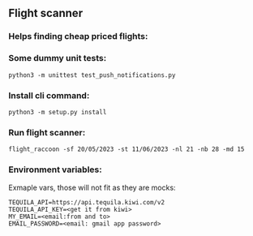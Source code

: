 ## Flight scanner 

### Helps finding cheap priced flights:

### Some dummy unit tests:

```python3 -m unittest test_push_notifications.py```

### Install cli command:

```python3 -m setup.py install```

### Run flight scanner:

```flight_raccoon -sf 20/05/2023 -st 11/06/2023 -nl 21 -nb 28 -md 15```


### Environment variables:

Exmaple vars, those will not fit as they are mocks:
```
TEQUILA_API=https://api.tequila.kiwi.com/v2
TEQUILA_API_KEY=<get it from kiwi>
MY_EMAIL=<email:from and to>
EMAIL_PASSWORD=<email: gmail app password>
```
